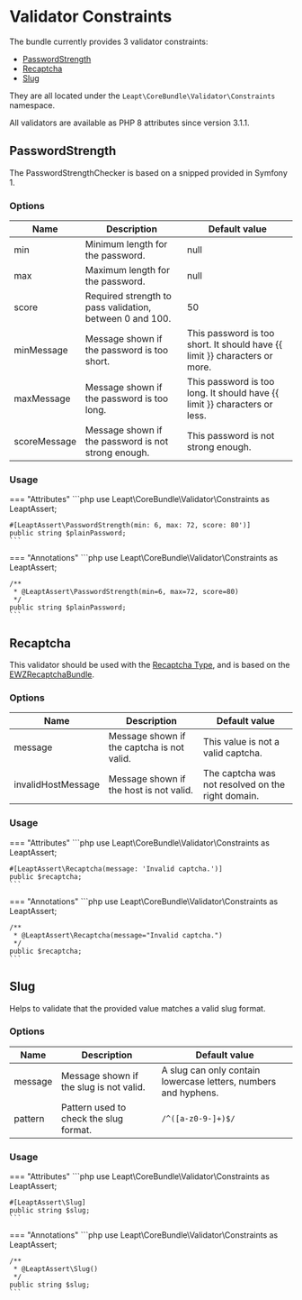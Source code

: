 # Validator Constraints

The bundle currently provides 3 validator constraints:

- [PasswordStrength](#passwordstrength)
- [Recaptcha](#recaptcha)
- [Slug](#slug)

They are all located under the `Leapt\CoreBundle\Validator\Constraints` namespace.

All validators are available as PHP 8 attributes since version 3.1.1.

## PasswordStrength

The PasswordStrengthChecker is based on a snipped provided in Symfony 1.

### Options

| Name | Description | Default value |
| ---- | ----------- | ------------- |
| min | Minimum length for the password. | null |
| max | Maximum length for the password. | null |
| score | Required strength to pass validation, between 0 and 100. | 50 |
| minMessage | Message shown if the password is too short. | This password is too short. It should have {{ limit }} characters or more. |
| maxMessage | Message shown if the password is too long. | This password is too long. It should have {{ limit }} characters or less. |
| scoreMessage | Message shown if the password is not strong enough. | This password is not strong enough. |

### Usage

=== "Attributes"
    ```php
    use Leapt\CoreBundle\Validator\Constraints as LeaptAssert;

    #[LeaptAssert\PasswordStrength(min: 6, max: 72, score: 80')]
    public string $plainPassword;
    ```

=== "Annotations"
    ```php
    use Leapt\CoreBundle\Validator\Constraints as LeaptAssert;

    /**
     * @LeaptAssert\PasswordStrength(min=6, max=72, score=80)
     */
    public string $plainPassword;
    ```

## Recaptcha

This validator should be used with the [Recaptcha Type](form_types.md#recaptcha-type), and is based on the
[EWZRecaptchaBundle](https://github.com/excelwebzone/EWZRecaptchaBundle/).

### Options

| Name | Description | Default value |
| ---- | ----------- | ------------- |
| message | Message shown if the captcha is not valid. | This value is not a valid captcha. |
| invalidHostMessage | Message shown if the host is not valid. | The captcha was not resolved on the right domain. |

### Usage

=== "Attributes"
    ```php
    use Leapt\CoreBundle\Validator\Constraints as LeaptAssert;

    #[LeaptAssert\Recaptcha(message: 'Invalid captcha.')]
    public $recaptcha;
    ```

=== "Annotations"
    ```php
    use Leapt\CoreBundle\Validator\Constraints as LeaptAssert;

    /**
     * @LeaptAssert\Recaptcha(message="Invalid captcha.")
     */
    public $recaptcha;
    ```

## Slug

Helps to validate that the provided value matches a valid slug format.

### Options

| Name | Description | Default value |
| ---- | ----------- | ------------- |
| message | Message shown if the slug is not valid. | A slug can only contain lowercase letters, numbers and hyphens. |
| pattern | Pattern used to check the slug format. | `/^([a-z0-9-]+)$/` |

### Usage

=== "Attributes"
    ```php
    use Leapt\CoreBundle\Validator\Constraints as LeaptAssert;

    #[LeaptAssert\Slug]
    public string $slug;
    ```

=== "Annotations"
    ```php
    use Leapt\CoreBundle\Validator\Constraints as LeaptAssert;

    /**
     * @LeaptAssert\Slug()
     */
    public string $slug;
    ```
